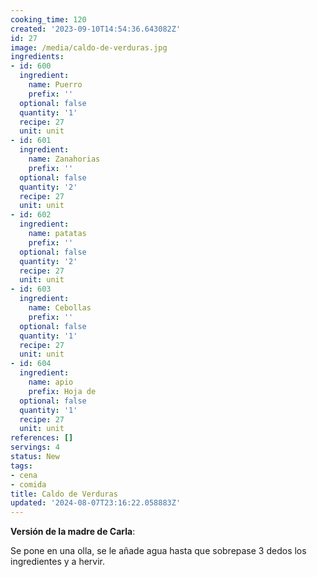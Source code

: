 ```yaml
---
cooking_time: 120
created: '2023-09-10T14:54:36.643082Z'
id: 27
image: /media/caldo-de-verduras.jpg
ingredients:
- id: 600
  ingredient:
    name: Puerro
    prefix: ''
  optional: false
  quantity: '1'
  recipe: 27
  unit: unit
- id: 601
  ingredient:
    name: Zanahorias
    prefix: ''
  optional: false
  quantity: '2'
  recipe: 27
  unit: unit
- id: 602
  ingredient:
    name: patatas
    prefix: ''
  optional: false
  quantity: '2'
  recipe: 27
  unit: unit
- id: 603
  ingredient:
    name: Cebollas
    prefix: ''
  optional: false
  quantity: '1'
  recipe: 27
  unit: unit
- id: 604
  ingredient:
    name: apio
    prefix: Hoja de
  optional: false
  quantity: '1'
  recipe: 27
  unit: unit
references: []
servings: 4
status: New
tags:
- cena
- comida
title: Caldo de Verduras
updated: '2024-08-07T23:16:22.058883Z'
---
```


**Versión de la madre de Carla**:

Se pone en una olla, se le añade agua hasta que sobrepase 3 dedos los ingredientes y a hervir.

